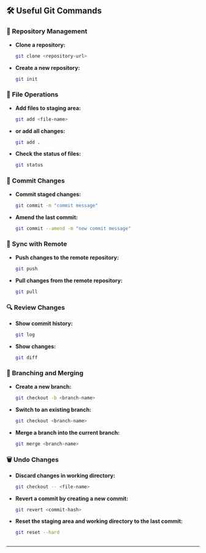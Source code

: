 ## 🛠️ Useful Git Commands

### 📁 Repository Management
- **Clone a repository:**
  ```sh
  git clone <repository-url>

- **Create a new repository:**
  ```sh
  git init

### 📄 File Operations

- **Add files to staging area:**

  ```sh
  git add <file-name>

- **or add all changes:**

  ```sh
  git add .

- **Check the status of files:**

  ```sh
  git status

### 💾 Commit Changes

- **Commit staged changes:**

  ```sh
  git commit -m "commit message"

- **Amend the last commit:**

  ```sh
  git commit --amend -m "new commit message"

### 🔄 Sync with Remote

- **Push changes to the remote repository:**
  
  ```sh
  git push

- **Pull changes from the remote repository:**

  ```sh
  git pull

### 🔍 Review Changes

- **Show commit history:**

  ```sh
  git log

- **Show changes:**

  ```sh
  git diff


### 🌿 Branching and Merging

- **Create a new branch:**

  ```sh
  git checkout -b <branch-name>

- **Switch to an existing branch:**

  ```sh
  git checkout <branch-name>

- **Merge a branch into the current branch:**

  ```sh
  git merge <branch-name>

### 🗑️ Undo Changes

- **Discard changes in working directory:**

  ```sh
  git checkout -- <file-name>

- **Revert a commit by creating a new commit:**

  ```sh
  git revert <commit-hash>

- **Reset the staging area and working directory to the last commit:**

  ```sh
  git reset --hard



---
